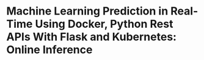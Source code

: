 # Machine Learning Prediction in Real-Time Using Docker, Python Rest APIs With Flask and Kubernetes: Online Inference
